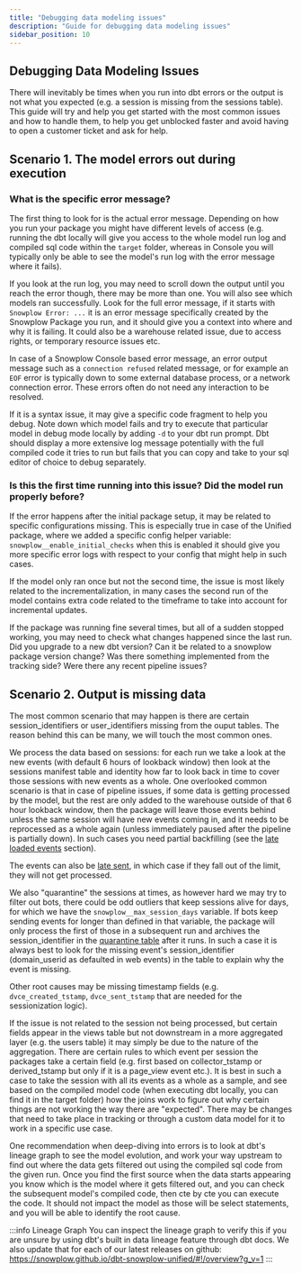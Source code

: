 ```yaml
---
title: "Debugging data modeling issues"
description: "Guide for debugging data modeling issues"
sidebar_position: 10
---
```


## Debugging Data Modeling Issues
There will inevitably be times when you run into dbt errors or the output is not what you expected (e.g. a session is missing from the sessions table). This guide will try and help you get started with the most common issues and how to handle them, to help you get unblocked faster and avoid having to open a customer ticket and ask for help.


## Scenario 1. The model errors out during execution

### What is the specific error message?
The first thing to look for is the actual error message. Depending on how you run your package you might have different levels of access (e.g. running the dbt locally will give you access to the whole model run log and compiled sql code within the `target` folder, whereas in Console you will typically only be able to see the model's run log with the error message where it fails).

If you look at the run log, you may need to scroll down the output until you reach the error though, there may be more than one. You will also see which models ran successfully. Look for the full error message, if it starts with `Snowplow Error: ...` it is an error message specifically created by the Snowplow Package you run, and it should give you a context into where and why it is failing. It could also be a warehouse related issue, due to access rights, or temporary resource issues etc. 

In case of a Snowplow Console based error message, an error output message such as a `connection refused` related message, or for example an `EOF` error is typically down to some external database process, or a network connection error. These errors often do not need any interaction to be resolved.

If it is a syntax issue, it may give a specific code fragment to help you debug. Note down which model fails and try to execute that particular model in debug mode locally by adding `-d` to your dbt run prompt. Dbt should display a more extensive log message potentially with the full compiled code it tries to run but fails that you can copy and take to your sql editor of choice to debug separately.

### Is this the first time running into this issue? Did the model run properly before?
If the error happens after the initial package setup, it may be related to specific configurations missing. This is especially true in case of the Unified package, where we added a specific config helper variable: `snowplow__enable_initial_checks` when this is enabled it should give you more specific error logs with respect to your config that might help in such cases. 

If the model only ran once but not the second time, the issue is most likely related to the incrementalization, in many cases the second run of the model contains extra code related to the timeframe to take into account for incremental updates.

If the package was running fine several times, but all of a sudden stopped working, you may need to check what changes happened since the last run. Did you upgrade to a new dbt version? Can it be related to a snowplow package version change? Was there something implemented from the tracking side? Were there any recent pipeline issues?


## Scenario 2. Output is missing data
The most common scenario that may happen is there are certain session_identifiers or user_identifiers missing from the ouput tables. The reason behind this can be many, we will touch the most common ones.

We process the data based on sessions: for each run we take a look at the new events (with default 6 hours of lookback window) then look at the sessions manifest table and identity how far to look back in time to cover those sessions with new events as a whole. One overlooked common scenario is that in case of pipeline issues, if some data is getting processed by the model, but the rest are only added to the warehouse outside of that 6 hour lookback window, then the package will leave those events behind unless the same session will have new events coming in, and it needs to be reprocessed as a whole again (unless immediately paused after the pipeline is partially down). In such cases you need partial backfilling (see the [late loaded events](/docs/modeling-your-data/modeling-your-data-with-dbt/package-mechanics/late-arriving-data/#late-loaded-events) section).

The events can also be [late sent](docs/modeling-your-data/modeling-your-data-with-dbt/package-mechanics/late-arriving-data/#late-sent-events), in which case if they fall out of the limit, they will not get processed.

We also "quarantine" the sessions at times, as however hard we may try to filter out bots, there could be odd outliers that keep sessions alive for days, for which we have the `snowplow__max_session_days` variable. If bots keep sending events for longer than defined in that variable, the package will only process the first of those in a subsequent run and archives the session_identifier in the [quarantine table](/docs/modeling-your-data/modeling-your-data-with-dbt/package-mechanics/manifest-tables/#quarantine-table) after it runs. In such a case it is always best to look for the missing event's session_identifier (domain_userid as defaulted in web events) in the table to explain why the event is missing.

Other root causes may be missing timestamp fields (e.g. `dvce_created_tstamp`, `dvce_sent_tstamp` that are needed for the sessionization logic).

If the issue is not related to the session not being processed, but certain fields appear in the views table but not downstream in a more aggregated layer (e.g. the users table) it may simply be due to the nature of the aggregation. There are certain rules to which event per session the packages take a certain field (e.g. first based on collector_tstamp or derived_tstamp but only if it is a page_view event etc.). It is best in such a case to take the session with all its events as a whole as a sample, and see based on the compiled model code (when executing dbt locally, you can find it in the target folder) how the joins work to figure out why certain things are not working the way there are "expected". There may be changes that need to take place in tracking or through a custom data model for it to work in a specific use case.

One recommendation when deep-diving into errors is to look at dbt's lineage graph to see the model evolution, and work your way upstream to find out where the data gets filtered out using the compiled sql code from the given run. Once you find the first source when the data starts appearing you know which is the model where it gets filtered out, and you can check the subsequent model's compiled code, then cte by cte you can execute the code. It should not impact the model as those will be select statements, and you will be able to identify the root cause.

:::info Lineage Graph
You can inspect the lineage graph to verify this if you are unsure by using dbt's built in data lineage feature through dbt docs. We also update that for each of our latest releases on github: https://snowplow.github.io/dbt-snowplow-unified/#!/overview?g_v=1
:::
